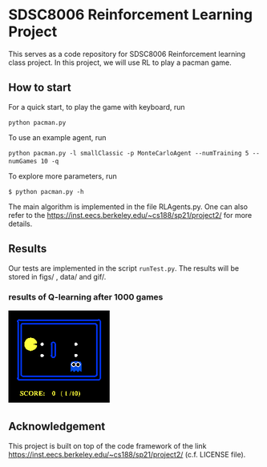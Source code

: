 
# SDSC8006 Reinforcement Learning Project 

This serves as a code repository for SDSC8006 Reinforcement learning class project. In this project, we will use RL to play a pacman game.

## How to start
For a quick start, to play the game with keyboard, run
```
python pacman.py
```
To use an example agent, run
```
python pacman.py -l smallClassic -p MonteCarloAgent --numTraining 5 --numGames 10 -q
```
To explore more parameters, run
```
$ python pacman.py -h 
```

The main algorithm is implemented in the file RLAgents.py. One can also refer to the https://inst.eecs.berkeley.edu/~cs188/sp21/project2/ for more details. 

## Results

Our tests are implemented in the script `runTest.py`. The results will be stored in figs/ , data/ and gif/.

### results of Q-learning after 1000 games

![Qsmall](gif/n=1000.small.QLearningAgent.gif)

## Acknowledgement

This project is built on top of the code framework of the link https://inst.eecs.berkeley.edu/~cs188/sp21/project2/ (c.f. LICENSE file). 